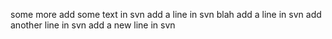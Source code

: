 some more
add some text in svn
add a line in svn
blah
add a line in svn
add another line in svn
add a new line in svn
